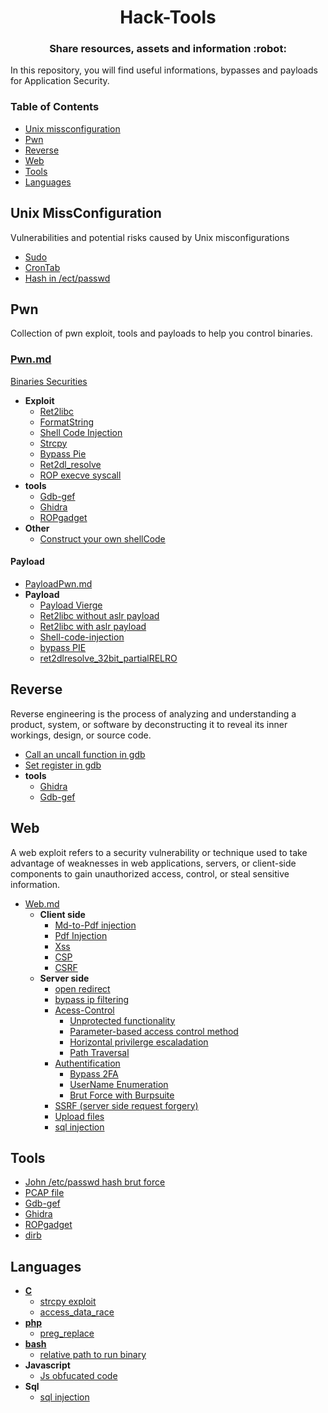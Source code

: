 <h1 align="center">Hack-Tools</h1>

<h3 align="center">
  Share resources, assets and information :robot:
</h3>

In this repository, you will find useful informations, bypasses and payloads for Application Security.

### Table of Contents

- [Unix missconfiguration](#Unix-missconfiguration)
- [Pwn](#pwn)
- [Reverse](#reverse)
- [Web](#web)
- [Tools](#tools)
- [Languages](#languages)

## Unix MissConfiguration

Vulnerabilities and potential risks caused by Unix misconfigurations

- [Sudo](missConfig/sudo.md)
- [CronTab](missConfig/crontab.md)
- [Hash in /ect/passwd](/tools/john.md)

## Pwn

Collection of pwn exploit, tools and payloads to help you control binaries.

### [Pwn.md](/pwn/pwn.md)

[Binaries Securities](/pwn/security-of-binaries.md)

- **Exploit**
  - [Ret2libc](pwn/ret2libc.md)
  - [FormatString](pwn/format-string.md)
  - [Shell Code Injection](pwn/shell-code-injection.md)
  - [Strcpy](/language/c/strcpy.md)
  - [Bypass Pie](/pwn/bypassPie.md)
  - [Ret2dl_resolve](/pwn/ret2dlresolve.md)
  - [ROP execve syscall](/pwn/rop-execve-syscall.md)
- **tools**
  - [Gdb-gef](tools/gdb/gdb-gef.md)
  - [Ghidra](tools/ghidra.md)
  - [ROPgadget](/tools/RopGadget.md)
- **Other**
  - [Construct your own shellCode](/pwn/construct_shellcode.md)

#### Payload

- [PayloadPwn.md](pwn/payload.md)
- **Payload**
  - [Payload Vierge](pwn/payload/payload.py)
  - [Ret2libc without aslr payload](/pwn/payload/payload_ret2libc.py)
  - [Ret2libc with aslr payload](pwn/payload/payload_ret2libc_aslr.py)
  - [Shell-code-injection](/pwn/payload/payload-shell-code-injection.py)
  - [bypass PIE](/pwn/payload/payload_bypassPIE.py)
  - [ret2dlresolve_32bit_partialRELRO](/pwn/payload/payload_ret2dlresolve_32bit_partialRELRO.py)

## Reverse

Reverse engineering is the process of analyzing and understanding a product, system, or software by deconstructing it to reveal its inner workings, design, or source code.

- [Call an uncall function in gdb](/tools/gdb/gdb-call-func.md)
- [Set register in gdb](/tools/gdb/gdb-set-register.md)
- **tools**
  - [Ghidra](tools/ghidra.md)
  - [Gdb-gef](tools/gdb/gdb-gef.md)

## Web

A web exploit refers to a security vulnerability or technique used to take advantage of weaknesses in web applications, servers, or client-side components to gain unauthorized access, control, or steal sensitive information.

- [Web.md](/web/web.md)
  - **Client side**
    - [Md-to-Pdf injection](/web/md-to-pdf-injection.md)
    - [Pdf Injection](/web/pdf-injection.md)
    - [Xss](/web/xss.md)
    - [CSP](/web/csp.md)
    - [CSRF](/web/csrf.md)
  - **Server side**
    - [open redirect](/web/open-Redirect.md)
    - [bypass ip filtering](/web/bypasse-ip-filtering.md)
    - [Acess-Control](/web/access-control.md)
      - [Unprotected functionality](/web/access-control.md#unprotected-functionality)
      - [Parameter-based access control method](/web/access-control.md#parameter-based-access-control-method)
      - [Horizontal privilerge escaladation](/web/access-control.md#horizontal-privilerge-escaladation)
      - [Path Traversal](/web/path-traversal.md)
    - [Authentification](/web/authentification.md)
      - [Bypass 2FA](/web/authentification.md#bypass-2fa-two-factor-authentification)
      - [UserName Enumeration](/web/authentification.md#username-enumeration)
      - [Brut Force with Burpsuite](/tools/burpsuite/brutforce.md)
    - [SSRF (server side request forgery)](/web/ssrf.md)
    - [Upload files](/web/upload-files.md)
    - [sql injection](/language/sql/sql-injection.md)

## Tools

- [John /etc/passwd hash brut force](tools/john.md)
- [PCAP file](tools/pcap.md)
- [Gdb-gef](tools/gdb/gdb-gef.md)
- [Ghidra](tools/ghidra.md)
- [ROPgadget](tools/RopGadget.md)
- [dirb](/tools/dirb.md)

## Languages

- [**C**](language/c/c.md)
  - [strcpy exploit](/language/c/strcpy.md)
  - [access_data_race](/language/c/access_data_race.md)
- [**php**](language/php/php.md)
  - [preg_replace](/language/php/preg_replace.md)
- [**bash**](/language/bash/bash.md)
  - [relative path to run binary](/language/bash/relative_path_binary.md)
- **Javascript**
  - [Js obfucated code](/language/java-script/js-obfuscation.md)
- **Sql**
  - [sql injection](/language/sql/sql-injection.md)
